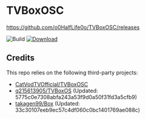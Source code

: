 # TVBoxOSC
https://github.com/o0HalfLife0o/TVBoxOSC/releases

![Build](https://shields.io/github/actions/workflow/status/muxd93/TVBoxOS_XD/auto_build.yml?branch=master&logo=github&label=Build)
[![Download](https://img.shields.io/github/v/release/muxd93/TVBoxOS_XD?color=orange&logoColor=orange&label=Download&logo=DocuSign)](https://github.com/muxd93/TVBoxOS_XD/releases)

## Credits
This repo relies on the following third-party projects:
- [CatVodTVOfficial/TVBoxOSC](https://github.com/CatVodTVOfficial/TVBoxOSC)
- [q215613905/TVBoxOS](https://github.com/q215613905/TVBoxOS) (Updated: 5775c0e7308abfa243a53f9d0a50f31fd3a5cfb9)
- [takagen99/Box](https://github.com/takagen99/Box) (Updated: 33c30107eeb9ec57c4df060c0bc1401769ae088c)


